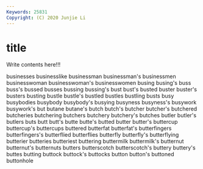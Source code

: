 ```yaml
---
Keywords: 25831
Copyright: (C) 2020 Junjie Li
---
```


# title

Write contents here!!!
 
businesses 
businesslike 
businessman
businessman's 
businessmen 
businesswoman 
businesswoman's 
businesswomen 
busing 
busing's 
buss 
buss's 
bussed
busses 
bussing 
bussing's 
bust 
bust's 
busted 
buster 
buster's 
busters 
busting
bustle 
bustle's 
bustled 
bustles 
bustling 
busts 
busy 
busybodies 
busybody 
busybody's
busying 
busyness 
busyness's 
busywork 
busywork's 
but 
butane 
butane's 
butch 
butch's
butcher 
butcher's 
butchered 
butcheries 
butchering 
butchers 
butchery 
butchery's 
butches 
butler
butler's 
butlers 
buts 
butt 
butt's 
butte 
butte's 
butted 
butter 
butter's
buttercup 
buttercup's 
buttercups 
buttered 
butterfat 
butterfat's 
butterfingers 
butterfingers's 
butterflied 
butterflies
butterfly 
butterfly's 
butterflying 
butterier 
butteries 
butteriest 
buttering 
buttermilk 
buttermilk's 
butternut
butternut's 
butternuts 
butters 
butterscotch 
butterscotch's 
buttery 
buttery's 
buttes 
butting 
buttock
buttock's 
buttocks 
button 
button's 
buttoned 
buttonhole 
